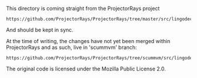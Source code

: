 This directory is coming straight from the ProjectorRays project

    https://github.com/ProjectorRays/ProjectorRays/tree/master/src/lingodec

And should be kept in sync.

At the time of writing, the changes have not yet been merged within
ProjectorRays and as such, live in 'scummvm' branch:

    https://github.com/ProjectorRays/ProjectorRays/tree/scummvm/src/lingodec

The original code is licensed under the Mozilla Public License 2.0.
